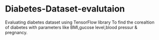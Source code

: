 # Diabetes-Dataset-evalutaion
Evaluating diabetes dataset using TensorFlow library
To find the corealtion of diabetes with parameters like BMI,gucose level,blood pressur & pregnancy. 
